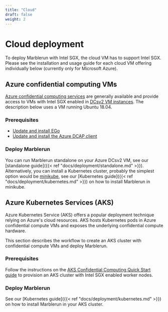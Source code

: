 ```yaml
---
title: "Cloud"
draft: false
weight: 2
---
```


# Cloud deployment

To deploy Marblerun with Intel SGX, the cloud VM has to support Intel SGX.
Please see the installation and usage guide for each cloud VM offering individually
below (currently only for Microsoft Azure).

## Azure confidential computing VMs

[Azure confidential computing services](https://azure.microsoft.com/en-us/solutions/confidential-compute/) are generally available and provide access to VMs with Intel SGX enabled in [DCsv2 VM instances](https://docs.microsoft.com/en-us/azure/virtual-machines/dcv2-series).
The description below uses a VM running Ubuntu 18.04.

### Prerequisites

* [Update and install EGo](https://github.com/edgelesssys/ego#install)
* [Update and install the Azure DCAP client](https://docs.microsoft.com/en-us/azure/confidential-computing/quick-create-portal#3-install-the-intel-and-open-enclave-packages-and-dependencies)

### Deploy Marblerun

You can run Marblerun standalone on your Azure DCsv2 VM, see our [standalone guide]({{< ref "docs/deployment/standalone.md" >}}).
Alternatively, you can install a Kubernetes cluster, probably the simplest option would be [minikube](https://minikube.sigs.k8s.io/docs/start/), see our [Kubernetes guide]({{< ref "docs/deployment/kubernetes.md" >}}) on how to install Marblerun in minikube.

## Azure Kubernetes Services (AKS)

Azure Kubernetes Service (AKS) offers a popular deployment technique relying on
Azure's cloud resources. AKS hosts Kubernetes pods in Azure confidential compute
VMs and exposes the underlying confidential compute hardware.

This section describes the workflow to create an AKS cluster with confidential
compute VMs and deploy Marblerun.

### Prerequisites

Follow the instructions on the [AKS Confidential Computing Quick Start guide](https://docs.microsoft.com/en-us/azure/confidential-computing/confidential-nodes-aks-get-started)
to provision an AKS cluster with Intel SGX enabled worker nodes.

### Deploy Marblerun

See our [Kubernetes guide]({{< ref "docs/deployment/kubernetes.md" >}}) on how to install Marblerun in your AKS cluster.
